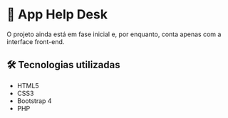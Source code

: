# 📌 App Help Desk

O projeto ainda está em fase inicial e, por enquanto, conta apenas com a interface front-end.

## 🛠️ Tecnologias utilizadas

- HTML5  
- CSS3  
- Bootstrap 4  
- PHP
